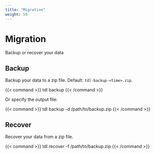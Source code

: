 ```yaml
---
title: "Migration"
weight: 50
---
```


# Migration

Backup or recover your data

## Backup

Backup your data to a zip file. Default: `tdl-backup-<time>.zip`.

{{< command >}}
tdl backup
{{< /command >}}

Or specify the output file:

{{< command >}}
tdl backup -d /path/to/backup.zip
{{< /command >}}

## Recover

Recover your data from a zip file.

{{< command >}}
tdl recover -f /path/to/backup.zip
{{< /command >}}
